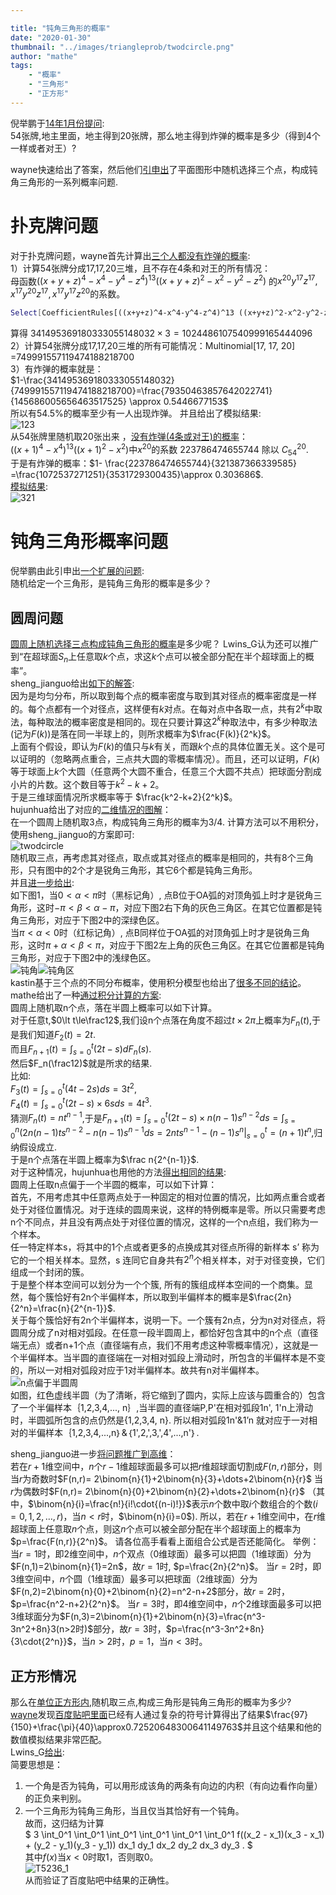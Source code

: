 ```yaml
---

title: "钝角三角形的概率"
date: "2020-01-30"
thumbnail: "../images/triangleprob/twodcircle.png"
author: "mathe"
tags: 
    - "概率"
    - "三角形" 
    - "正方形"
---
```


倪举鹏于[14年1月份提问](https://bbs.emath.ac.cn/thread-5232-1-1.html):  
54张牌,地主里面，地主得到20张牌，那么地主得到炸弹的概率是多少（得到4个一样或者对王）?
<!--more-->
wayne快速给出了答案，然后他们[引申出](https://bbs.emath.ac.cn/forum.php?mod=redirect&goto=findpost&ptid=5232&pid=51651&fromuid=20)了平面图形中随机选择三个点，构成钝角三角形的一系列概率问题.

# 扑克牌问题
对于扑克牌问题，wayne首先计算出[三个人都没有炸弹的概率](https://bbs.emath.ac.cn/forum.php?mod=redirect&goto=findpost&ptid=5232&pid=51580&fromuid=20):  
1）计算54张牌分成17,17,20三堆，且不存在4条和对王的所有情况：  
 母函数$((x+y+z)^4-x^4-y^4-z^4)^{13} ((x+y+z)^2-x^2-y^2-z^2 )$ 的$x^{20}y^{17}z^{17},x^{17}y^{20}z^{17},x^{17}y^{17}z^{20}$的系数。  
 ```bash
Select[CoefficientRules[((x+y+z)^4-x^4-y^4-z^4)^13 ((x+y+z)^2-x^2-y^2-z^2 ),{x,y,z}],Min[#[[1]]]==17&&Max[#[[1]]]==20&]
```
算得 $341495369180333055148032\times 3= 1024486107540999165444096$  
2）计算54张牌分成17,17,20三堆的所有可能情况：Multinomial[17, 17, 20] =749991557119474188218700  
3）有炸弹的概率就是：  
$1-\frac{341495369180333055148032}{749991557119474188218700}=\frac{79350463857642022741}{145686005656463517525} \approx 0.5446677153$  
所以有54.5%的概率至少有一人出现炸弹。
并且给出了模拟结果:  
![123](../images/triangleprob/123.png)  
从54张牌里随机取20张出来 ，[没有炸弹(4条或对王)的概率](https://bbs.emath.ac.cn/forum.php?mod=redirect&goto=findpost&ptid=5232&pid=51591&fromuid=20)：  
$((x+1)^4-x^4)^13 ((x+1)^2 -x^2)$中$x^{20}$的系数 223786474655744 除以 $C_{54}^{20}$.  
于是有炸弹的概率：$1- \frac{223786474655744}{321387366339585} =\frac{1072537271251}{3531729300435}\approx 0.303686$.  
[模拟结果](https://bbs.emath.ac.cn/forum.php?mod=redirect&goto=findpost&ptid=5232&pid=51586&fromuid=20):  
![321](../images/triangleprob/321.png)  

# 钝角三角形概率问题
倪举鹏由此引申出[一个扩展的问题](https://bbs.emath.ac.cn/forum.php?mod=redirect&goto=findpost&ptid=5232&pid=51630&fromuid=20):  
随机给定一个三角形，是钝角三角形的概率是多少？  
## 圆周问题
[圆周上随机选择三点构成钝角三角形的概率](https://bbs.emath.ac.cn/thread-5241-1-1.html)是多少呢？
Lwins\_G认为还可以推广到“在超球面$S_n$上任意取$k$个点，求这$k$个点可以被全部分配在半个超球面上的概率”。  
sheng_jianguo给出[如下的解答](https://bbs.emath.ac.cn/forum.php?mod=redirect&goto=findpost&ptid=5241&pid=51706&fromuid=20):  
因为是均匀分布，所以取到每个点的概率密度与取到其对径点的概率密度是一样的。每个点都有一个对径点，这样便有$k$对点。在每对点中各取一点，共有$2^k$中取法，每种取法的概率密度是相同的。现在只要计算这$2^k$种取法中，有多少种取法(记为$F(k)$)是落在同一半球上的，则所求概率为$\frac{F(k)}{2^k}$。  
上面有个假设，即认为$F(k)$的值只与$k$有关，而跟$k$个点的具体位置无关。这个是可以证明的（忽略两点重合，三点共大圆的零概率情况）。而且，还可以证明，$F(k)$等于球面上$k$个大圆（任意两个大圆不重合，任意三个大圆不共点）把球面分割成小片的片数。这个数目等于$k^2-k+2$。  
于是三维球面情况所求概率等于 $\frac{k^2-k+2}{2^k}$。  
hujunhua给出了对应的[二维情况的图解](https://bbs.emath.ac.cn/forum.php?mod=redirect&goto=findpost&ptid=5241&pid=51754&fromuid=20)：  
在一个圆周上随机取3点，构成钝角三角形的概率为3/4. 计算方法可以不用积分，使用sheng_jianguo的方案即可:  
![twodcircle](../images/triangleprob/twodcircle.png)  
随机取三点，再考虑其对径点，取点或其对径点的概率是相同的，共有8个三角形，只有图中的2个才是锐角三角形，其它6个都是钝角三角形。  
并且[进一步给出](https://bbs.emath.ac.cn/forum.php?mod=redirect&goto=findpost&ptid=5241&pid=51770&fromuid=20):  
如下图1，当$0\lt \alpha\lt \pi$时（黑标记角）, 点B位于OA弧的对顶角弧上时才是锐角三角形，这时$-\pi\lt\beta\lt\alpha-\pi$，对应下图2右下角的灰色三角区。在其它位置都是钝角三角形，对应于下图2中的深绿色区。  
当$\pi\lt\alpha\lt0$时（红标记角）, 点B同样位于OA弧的对顶角弧上时才是锐角三角形，这时$\pi+\alpha\lt\beta\lt\pi$，对应于下图2左上角的灰色三角区。在其它位置都是钝角三角形，对应于下图2中的浅绿色区。  
![钝角](../images/triangleprob/钝角.png)![钝角区](../images/triangleprob/钝角区.png)  
kastin基于三个点的不同分布概率，使用积分模型也给出了[很多不同的结论](https://bbs.emath.ac.cn/forum.php?mod=redirect&goto=findpost&ptid=5241&pid=51786&fromuid=20)。  
mathe给出了一种[通过积分计算的方案](https://bbs.emath.ac.cn/forum.php?mod=redirect&goto=findpost&ptid=5241&pid=51847&fromuid=20):  
圆周上随机取n个点，落在半圆上概率可以如下计算。  
对于任意t,$0\lt t\le\frac12$,我们设n个点落在角度不超过$t\times 2\pi$上概率为$F_n(t)$,于是我们知道$F_2(t)=2t$.  
而且$F_{n+1}(t)=\int_{s=0}^t (2t-s)dF_n(s)$.  
然后$F_n(\frac12)$就是所求的结果.  
比如:  
$F_3(t)=\int_{s=0}^t(4t-2s)ds=3t^2$,  
$F_4(t)=\int_{s=0}^t(2t-s)\times 6sds=4t^3$.  
猜测$F_n(t)=nt^{n-1}$,于是$F_{n+1}(t)=\int_{s=0}^t (2t-s)\times n(n-1)s^{n-2}ds=\int_{s=0}^n(2n(n-1)ts^{n-2}-n(n-1)s^{n-1}ds=2nts^{n-1}-(n-1)s^n|_{s=0}^t=(n+1)t^n$,归纳假设成立.  
于是n个点落在半圆上概率为$\frac n{2^{n-1}}$.  
对于这种情况，hujunhua也用他的方法[得出相同的结果](https://bbs.emath.ac.cn/forum.php?mod=redirect&goto=findpost&ptid=5241&pid=51858&fromuid=20):  
圆周上任取n点偏于一个半圆的概率，可以如下计算：  
首先，不用考虑其中任意两点处于一种固定的相对位置的情况，比如两点重合或者处于对径位置情况。对于连续的圆周来说，这样的特例概率是零。所以只需要考虑n个不同点，并且没有两点处于对径位置的情况，这样的一个n点组，我们称为一个样本。  
任一特定样本s，将其中的1个点或者更多的点换成其对径点所得的新样本 s’ 称为它的一个相关样本。显然，s 连同它自身共有$2^n$个相关样本，对于对径变换，它们组成一个封闭的簇。  
于是整个样本空间可以划分为一个个簇, 所有的簇组成样本空间的一个商集。显然，每个簇恰好有2n个半偏样本，所以取到半偏样本的概率是$\frac{2n}{2^n}=\frac{n}{2^{n-1}}$.  
关于每个簇恰好有2n个半偏样本，说明一下。一个簇有2n点，分为n对对径点，将圆周分成了n对相对弧段。在任意一段半圆周上，都恰好包含其中的n个点（直径端无点）或者n+1个点（直径端有点，我们不用考虑这种零概率情况），这就是一个半偏样本。当半圆的直径端在一对相对弧段上滑动时，所包含的半偏样本是不变的，所以一对相对弧段对应于1对半偏样本。故共有n对半偏样本。  
![n点偏于半圆周](../images/triangleprob/n点偏于半圆周.png)  
如图，红色虚线半圆（为了清晰，将它缩到了圆内，实际上应该与圆重合的）包含了一个半偏样本｛1,2,3,4,..., n｝,当半圆的直径端P,P'在相对弧段1n', 1'n上滑动时，半圆弧所包含的点仍然是{1,2,3,4, n}. 所以相对弧段1n'&1’n 就对应于一对相对的半偏样本｛1,2,3,4,...,n｝&｛1',2,',3,',4',...,n'｝.   

sheng_jianguo进一步[将问题推广到高维](https://bbs.emath.ac.cn/forum.php?mod=redirect&goto=findpost&ptid=5241&pid=52003&fromuid=20)：  
若在$r+1$维空间中，$n$个$r-1$维超球面最多可以把$r$维超球面切割成$F(n,r)$部分，则
当$r$为奇数时$F(n,r)= 2\binom{n}{1}+2\binom{n}{3}+\dots+2\binom{n}{r}$
当$r$为偶数时$F(n,r)= 2\binom{n}{0}+2\binom{n}{2}+\dots+2\binom{n}{r}$
（其中，$\binom{n}{i}=\frac{n!}{i!\cdot{(n-i)!}}$表示$n$个数中取$i$个数组合的个数$(i=0,1,2,\dots,r)$，当$n\lt r$时，$\binom{n}{i}=0$).
所以，若在$r+1$维空间中，在$r$维超球面上任意取$n$个点，则这$n$个点可以被全部分配在半个超球面上的概率为$p=\frac{F(n,r)}{2^n}$。
请各位高手看看上面组合公式是否还能简化。
举例：
当$r=1$时，即2维空间中，$n$个双点（0维球面）最多可以把圆（1维球面）分为$F(n,1)=2\binom{n}{1}=2n$，故$r=1$时, $p=\frac{2n}{2^n}$。
当$r=2$时，即3维空间中，$n$个圆（1维球面）最多可以把球面（2维球面）分为$F(n,2)=2\binom{n}{0}+2\binom{n}{2}=n^2-n+2$部分，故$r=2$时，$p=\frac{n^2-n+2}{2^n}$。
当$r=3$时，即4维空间中，$n$个2维球面最多可以把3维球面分为$F(n,3)=2\binom{n}{1}+2\binom{n}{3}=\frac{n^3-3n^2+8n}3(n>2时)$部分，故$r=3$时，$p=\frac{n^3-3n^2+8n}{3\cdot{2^n}}$，当$n\gt 2$时，$p=1$，当$n\lt 3$时。
## 正方形情况
那么在[单位正方形内](https://bbs.emath.ac.cn/thread-5236-1-1.html),随机取三点,构成三角形是钝角三角形的概率为多少?  
[wayne](https://bbs.emath.ac.cn/forum.php?mod=redirect&goto=findpost&ptid=5236&pid=51662&fromuid=20)发现[百度贴吧里面](http://tieba.baidu.com/p/1451727017)已经有人通过复杂的符号计算得出了结果$\frac{97}{150}+\frac{\pi}{40}\approx0.72520648300641149763$并且这个结果和他的数值模拟结果非常匹配。  
Lwins\_G[给出](https://bbs.emath.ac.cn/forum.php?mod=redirect&goto=findpost&ptid=5236&pid=51681&fromuid=20):  
简要思想是：  
1) 一个角是否为钝角，可以用形成该角的两条有向边的内积（有向边看作向量）的正负来判别。  
2) 一个三角形为钝角三角形，当且仅当其恰好有一个钝角。  
故而，这归结为计算  
$ 3 \int_0^1 \int_0^1 \int_0^1 \int_0^1 \int_0^1 \int_0^1 f((x_2 - x_1)(x_3 - x_1) + (y_2 - y_1)(y_3 - y_1)) dx_1 dy_1 dx_2 dy_2 dx_3 dy_3 . $  
其中$f(x)$当$x \lt 0$时取$1$，否则取$0$。  
![T5236_1](../images/triangleprob/T5236_1.jpg)  
从而验证了百度贴吧中结果的正确性。

